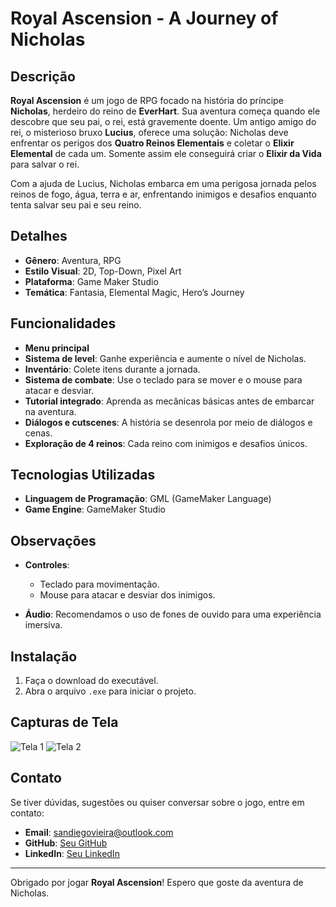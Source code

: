 # Royal Ascension - A Journey of Nicholas

## Descrição

**Royal Ascension** é um jogo de RPG focado na história do príncipe **Nicholas**, herdeiro do reino de **EverHart**. Sua aventura começa quando ele descobre que seu pai, o rei, está gravemente doente. Um antigo amigo do rei, o misterioso bruxo **Lucius**, oferece uma solução: Nicholas deve enfrentar os perigos dos **Quatro Reinos Elementais** e coletar o **Elixir Elemental** de cada um. Somente assim ele conseguirá criar o **Elixir da Vida** para salvar o rei.

Com a ajuda de Lucius, Nicholas embarca em uma perigosa jornada pelos reinos de fogo, água, terra e ar, enfrentando inimigos e desafios enquanto tenta salvar seu pai e seu reino.

## Detalhes

- **Gênero**: Aventura, RPG
- **Estilo Visual**: 2D, Top-Down, Pixel Art
- **Plataforma**: Game Maker Studio
- **Temática**: Fantasia, Elemental Magic, Hero’s Journey

## Funcionalidades

- **Menu principal**
- **Sistema de level**: Ganhe experiência e aumente o nível de Nicholas.
- **Inventário**: Colete itens durante a jornada.
- **Sistema de combate**: Use o teclado para se mover e o mouse para atacar e desviar.
- **Tutorial integrado**: Aprenda as mecânicas básicas antes de embarcar na aventura.
- **Diálogos e cutscenes**: A história se desenrola por meio de diálogos e cenas.
- **Exploração de 4 reinos**: Cada reino com inimigos e desafios únicos.

## Tecnologias Utilizadas

- **Linguagem de Programação**: GML (GameMaker Language)
- **Game Engine**: GameMaker Studio

## Observações

- **Controles**: 
  - Teclado para movimentação.
  - Mouse para atacar e desviar dos inimigos.
  
- **Áudio**: Recomendamos o uso de fones de ouvido para uma experiência imersiva.

## Instalação

1. Faça o download do executável.
2. Abra o arquivo `.exe` para iniciar o projeto.

## Capturas de Tela

![Tela 1](caminho/para/screenshot1.png)
![Tela 2](caminho/para/screenshot2.png)

## Contato

Se tiver dúvidas, sugestões ou quiser conversar sobre o jogo, entre em contato:

- **Email**: sandiegovieira@outlook.com
- **GitHub**: [Seu GitHub](https://github.com/SANDIEGOVIEIRA)
- **LinkedIn**: [Seu LinkedIn](https://br.linkedin.com/in/sandiego-vieira-1574b2191)

---

Obrigado por jogar **Royal Ascension**! Espero que goste da aventura de Nicholas.
